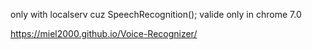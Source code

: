 
 only with localserv
cuz SpeechRecognition(); valide only in chrome 7.0


https://miel2000.github.io/Voice-Recognizer/ 
